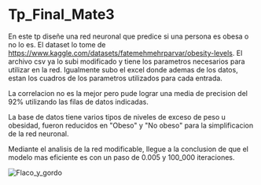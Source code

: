 # Tp_Final_Mate3
En este tp diseñe una red neuronal que predice si una persona es obesa o no lo es. El dataset lo tome de https://www.kaggle.com/datasets/fatemehmehrparvar/obesity-levels. El archivo csv ya lo subi modificado y tiene los parametros necesarios para utilizar en la red. Igualmente subo el excel donde ademas de los datos, estan los cuadros de los parametros utilizados para cada entrada.

La correlacion no es la mejor pero pude lograr una media de precision del 92% utilizando las filas de datos indicadas.

La base de datos tiene varios tipos de niveles de exceso de peso u obesidad, fueron reducidos en "Obeso" y "No obeso" para la simplificacion de la red neuronal.

Mediante el analisis de la red modificable, llegue a la conclusion de que el modelo mas eficiente es con un paso de 0.005 y 100_000 iteraciones.

![Flaco_y_gordo](https://github.com/ThiagoMatra/Tp_Final_Mate3/assets/163208879/984ff73d-2c10-4054-afcb-e329b605dae9)
